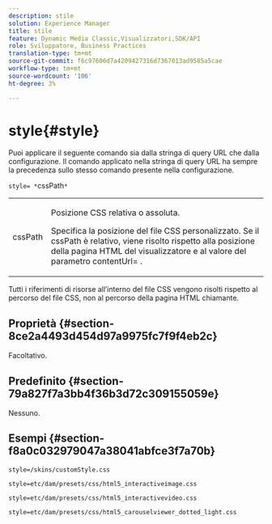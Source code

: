 ```yaml
---
description: stile
solution: Experience Manager
title: stile
feature: Dynamic Media Classic,Visualizzatori,SDK/API
role: Sviluppatore, Business Practices
translation-type: tm+mt
source-git-commit: f6c97606d7a4209427316d7367013ad9585a5cae
workflow-type: tm+mt
source-wordcount: '106'
ht-degree: 3%

---
```



# style{#style}

Puoi applicare il seguente comando sia dalla stringa di query URL che dalla configurazione. Il comando applicato nella stringa di query URL ha sempre la precedenza sullo stesso comando presente nella configurazione.

`style= *`cssPath`*`

<table id="table_F800F787CF0342749B934DAEB600C0EB"> 
 <tbody> 
  <tr> 
   <td colname="col1"> <p> <span class="codeph"> <span class="varname"> cssPath</span> </span> </p> </td> 
   <td colname="col2"> <p> Posizione CSS relativa o assoluta. </p> <p>Specifica la posizione del file CSS personalizzato. Se il <span class="codeph"><span class="varname"> cssPath</span></span> è relativo, viene risolto rispetto alla posizione della pagina HTML del visualizzatore e al valore del parametro <span class="codeph"> contentUrl=</span> . </p> </td> 
  </tr> 
 </tbody> 
</table>

Tutti i riferimenti di risorse all’interno del file CSS vengono risolti rispetto al percorso del file CSS, non al percorso della pagina HTML chiamante.

## Proprietà {#section-8ce2a4493d454d97a9975fc7f9f4eb2c}

Facoltativo.

## Predefinito {#section-79a827f7a3bb4f36b3d72c309155059e}

Nessuno.

## Esempi {#section-f8a0c032979047a38041abfce3f7a70b}

`style=/skins/customStyle.css`

`style=etc/dam/presets/css/html5_interactiveimage.css`

`style=etc/dam/presets/css/html5_interactivevideo.css`

`style=etc/dam/presets/css/html5_carouselviewer_dotted_light.css`
